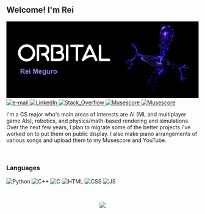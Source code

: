 ## Welcome! I'm Rei
<img src="https://github.com/Orbital-Web/Orbital-Web/blob/73f25c7d41d01e1b68b15ad49596b68deb24aa29/Banner.png" alt="banner with logo and name"/>

<a href="mailto:rmeguro@umich.edu">
  <img src="https://img.shields.io/badge/Email-blueviolet?style=flat-square&logo=gmail&logoColor=white" alt="e-mail">
</a>
<a href="https://www.linkedin.com/in/rei-meguro-22946523b/">
  <img src="https://img.shields.io/badge/LinkedIn-blueviolet?style=flat-square&logo=linkedin" alt="LinkedIn">
</a>
<a href="https://stackoverflow.com/users/9984384/orbital">
  <img src="https://img.shields.io/badge/Stack_Overflow-blueviolet?style=flat-square&logo=stack-overflow&logoColor=white" alt="Stack_Overflow">
</a>
<a href="https://musescore.com/user/31313719">
  <img src="https://img.shields.io/badge/Musescore-blueviolet?style=flat-square&logo=musescore" alt="Musescore">
</a>
<a href="https://www.youtube.com/channel/UCffu35kMWoZ3hx3kGV3XJ_w">
  <img src="https://img.shields.io/badge/YouTube-blueviolet?style=flat-square&logo=youtube" alt="Musescore">
</a>

<p>I'm a CS major who's main areas of interests are AI (ML and multiplayer game AIs), robotics, and physics/math-based rendering and simulations. Over the next few years, I plan to migrate some of the better projects I've worked on to put them on public display. I also make piano arrangements of various songs and upload them to my Musescore and YouTube. </p><br>

### Languages
![Python](https://img.shields.io/badge/Python-black?style=for-the-badge&logo=python)
![C++](https://img.shields.io/badge/C%2B%2B-black?style=for-the-badge&logo=c%2B%2B)
![C](https://img.shields.io/badge/C-black?style=for-the-badge&logo=c)
![HTML](https://img.shields.io/badge/HTML5-black?style=for-the-badge&logo=html5)
![CSS](https://img.shields.io/badge/CSS3-black?style=for-the-badge&logo=css3)
![JS](https://img.shields.io/badge/JavaScript-black?style=for-the-badge&logo=javascript)

<br><p align="center">
  <a href=""><img src="https://komarev.com/ghpvc/?username=Orbital-Web&color=blueviolet" /></a>
</p>
